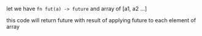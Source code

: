 let we have `fn fut(a) -> future` and array of [a1, a2 ...]

this code will return future with result of applying future to each element of array

